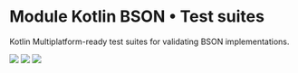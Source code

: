 # Module Kotlin BSON • Test suites

Kotlin Multiplatform-ready test suites for validating BSON implementations.

<a href="https://search.maven.org/search?q=dev.opensavvy.ktmongo.bson-tests"><img src="https://img.shields.io/maven-central/v/dev.opensavvy.ktmongo/bson-tests.svg?label=Maven%20Central"></a>
<a href="https://opensavvy.dev/open-source/stability.html"><img src="https://badgen.net/static/Stability/experimental/purple"></a>
<a href="https://javadoc.io/doc/dev.opensavvy.ktmongo/bson-tests"><img src="https://badgen.net/static/Other%20versions/javadoc.io/blue"></a>
